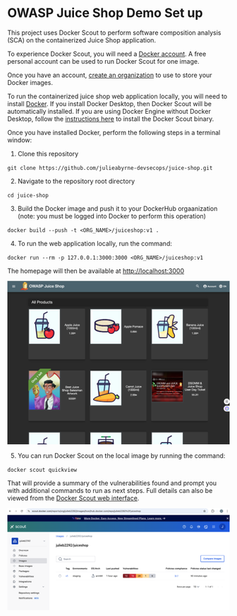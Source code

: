# OWASP Juice Shop Demo Set up

This project uses Docker Scout to perform software composition analysis (SCA) on the containerized Juice Shop application.

To experience Docker Scout, you will need a  [Docker account](https://app.docker.com/signup).  A free personal account can be used to run Docker Scout for one image.  

Once you have an account, [create an organization](https://hub.docker.com/orgs) to use to store your Docker images.

To run the containerized juice shop web application locally, you will need to install [Docker](https://www.docker.com/products/docker-desktop/).  If you install Docker Desktop, then Docker Scout will be automatically installed.  If you are using Docker Engine without Docker Desktop, follow the [instructions here](https://docs.docker.com/scout/install/) to install the Docker Scout binary.

Once you have installed Docker, perform the following steps in a terminal window:

1. Clone this repository

`git clone https://github.com/julieabyrne-devsecops/juice-shop.git`

2. Navigate to the repository root directory

`cd juice-shop`

3. Build the Docker image and push it to your DockerHub orgaanization (note: you must be logged into Docker to perform this operation)

`docker build --push -t <ORG_NAME>/juiceshop:v1 .`

4. To run the web application locally, run the command: 

`docker run --rm -p 127.0.0.1:3000:3000 <ORG_NAME>/juiceshop:v1`

The homepage will then be available at <http://localhost:3000>

![Juice Shop Screenshot](screenshots/juice_shop.png)

5. You can run Docker Scout on the local image by running the command:

`docker scout quickview`

That will provide a summary of the vulnerabilities found and prompt you with additional commands to run as next steps.  Full details can also be viewed from the [Docker Scout web interface](https://scout.docker.com/).

![Docker Scout Results](screenshots/scout_results.png)

